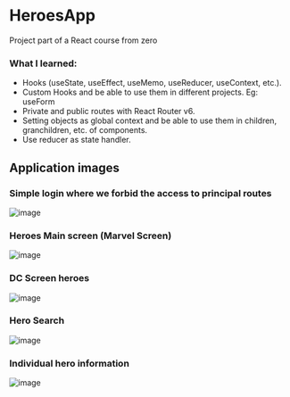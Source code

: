 # HeroesApp
Project part of a React course from zero

### What I learned:
- Hooks (useState, useEffect, useMemo, useReducer, useContext, etc.).
- Custom Hooks and be able to use them in different projects. Eg: useForm
- Private and public routes with React Router v6.
- Setting objects as global context and be able to use them in children, granchildren, etc. of components.
- Use reducer as state handler.

## Application images
### Simple login where we forbid the access to principal routes
![image](https://user-images.githubusercontent.com/83997911/162536963-0054b65b-2245-4648-9ce8-8f30280a1157.png)

### Heroes Main screen (Marvel Screen)
![image](https://user-images.githubusercontent.com/83997911/162536530-6abcdfb7-38b3-4849-826f-3958b76c22c2.png)

### DC Screen heroes
![image](https://user-images.githubusercontent.com/83997911/162536589-b8663603-e63a-480b-b41b-881b10ea85e8.png)

### Hero Search
![image](https://user-images.githubusercontent.com/83997911/162536706-83e5ff28-d904-4dd8-920f-8a4d2485e6ba.png)

### Individual hero information
![image](https://user-images.githubusercontent.com/83997911/162536879-171fc7fe-fe23-4cc5-9696-d37d95ad7ac3.png)


